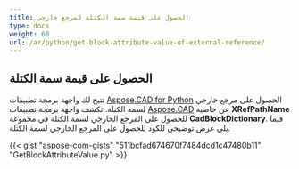 ```yaml
---
title: الحصول على قيمة سمة الكتلة لمرجع خارجي
type: docs
weight: 60
url: /ar/python/get-block-attribute-value-of-external-reference/
---
```


## **الحصول على قيمة سمة الكتلة**

تتيح لك واجهة برمجة تطبيقات [Aspose.CAD for Python](/cad/python/) الحصول على مرجع خارجي لسمة الكتلة. تكشف واجهة برمجة تطبيقات [Aspose.CAD](https://products.aspose.com/cad/python/) عن خاصية **XRefPathName** للحصول على المرجع الخارجي لسمة الكتلة في مجموعة **CadBlockDictionary**. فيما يلي عرض توضيحي للكود للحصول على المرجع الخارجي لسمة الكتلة.

{{< gist "aspose-com-gists" "511bcfad674670f7484dcd1c47480b11" "GetBlockAttributeValue.py" >}}
